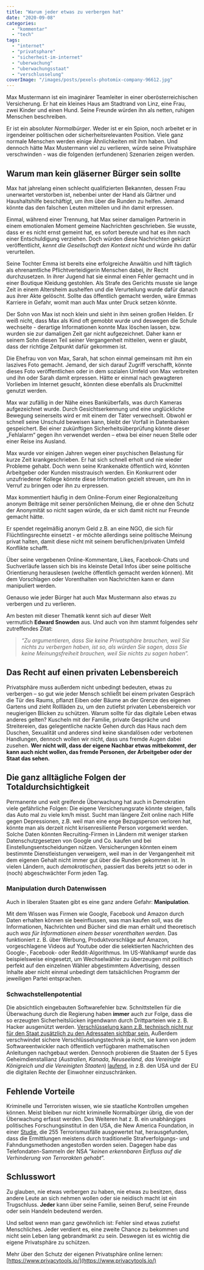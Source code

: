 ```yaml
---
title: "Warum jeder etwas zu verbergen hat"
date: "2020-09-08"
categories: 
  - "kommentar"
  - "tech"
tags: 
  - "internet"
  - "privatsphare"
  - "sicherheit-im-internet"
  - "uberwachung"
  - "uberwachungsstaat"
  - "verschlusselung"
coverImage: "/images/posts/pexels-photomix-company-96612.jpg"
---
```


Max Mustermann ist ein imaginärer Teamleiter in einer oberösterreichischen Versicherung. Er hat ein kleines Haus am Stadtrand von Linz, eine Frau, zwei Kinder und einen Hund. Seine Freunde würden ihn als netten, ruhigen Menschen beschreiben.

Er ist ein absoluter _Normalbürger_. Weder ist er ein Spion, noch arbeitet er in irgendeiner politischen oder sicherheitsrelevanten Position. Viele ganz normale Menschen werden einige Ähnlichkeiten mit ihm haben. Und dennoch hätte Max Mustermann viel zu verlieren, würde seine Privatsphäre verschwinden - was die folgenden (erfundenen) Szenarien zeigen werden.

## **Warum man kein gläserner Bürger sein sollte**

Max hat jahrelang einen schlecht qualifizierten Bekannten, dessen Frau unerwartet verstorben ist, nebenbei unter der Hand als Gärtner und Haushaltshilfe beschäftigt, um ihm über die Runden zu helfen. Jemand könnte das den falschen Leuten mitteilen und ihn damit erpressen.

Einmal, während einer Trennung, hat Max seiner damaligen Partnerin in einem emotionalen Moment gemeine Nachrichten geschrieben. Sie wusste, dass er es nicht ernst gemeint hat, es sofort bereute und hat es ihm nach einer Entschuldigung verziehen. Doch würden diese Nachrichten gekürzt veröffentlicht, _kennt die Gesellschaft den Kontext_ _nicht_ und würde ihn dafür verurteilen.

Seine Tochter Emma ist bereits eine erfolgreiche Anwältin und hilft täglich als ehrenamtliche Pflichtverteidigerin Menschen dabei, ihr Recht durchzusetzen. In ihrer Jugend hat sie einmal einen Fehler gemacht und in einer Boutique Kleidung gestohlen. Als Strafe des Gerichts musste sie lange Zeit in einem Altersheim aushelfen und die Verurteilung wurde dafür danach aus ihrer Akte gelöscht. Sollte das öffentlich gemacht werden, wäre Emmas Karriere in Gefahr, womit man auch Max unter Druck setzen könnte.

Der Sohn von Max ist noch klein und sieht in ihm seinen großen Helden. Er weiß nicht, dass Max als Kind oft gemobbt wurde und deswegen die Schule wechselte - derartige Informationen konnte Max löschen lassen, bzw. wurden sie zur damaligen Zeit gar nicht aufgezeichnet. Daher kann er seinem Sohn diesen Teil seiner Vergangenheit mitteilen, wenn er glaubt, dass der richtige Zeitpunkt dafür gekommen ist.

Die Ehefrau von von Max, Sarah, hat schon einmal gemeinsam mit ihm ein laszives Foto gemacht. Jemand, der sich darauf Zugriff verschafft, könnte dieses Foto veröffentlichen oder in dem sozialen Umfeld von Max verbreiten und ihn oder Sarah damit erpressen. Hätte er einmal nach gewagteren Vorlieben im Internet gesucht, könnten diese ebenfalls als Druckmittel genutzt werden.

Max war zufällig in der Nähe eines Banküberfalls, was durch Kameras aufgezeichnet wurde. Durch Gesichtserkennung und eine unglückliche Bewegung seinerseits wird er mit einem der Täter verwechselt. Obwohl er schnell seine Unschuld beweisen kann, bleibt der Vorfall in Datenbanken gespeichert. Bei einer zukünftigen Sicherheitsüberprüfung könnte dieser „Fehlalarm“ gegen ihn verwendet werden – etwa bei einer neuen Stelle oder einer Reise ins Ausland.

Max wurde vor einigen Jahren wegen einer psychischen Belastung für kurze Zeit krankgeschrieben. Er hat sich schnell erholt und nie wieder Probleme gehabt. Doch wenn seine Krankenakte öffentlich wird, könnten Arbeitgeber oder Kunden misstrauisch werden. Ein Konkurrent oder unzufriedener Kollege könnte diese Information gezielt streuen, um ihn in Verruf zu bringen oder ihn zu erpressen.

Max kommentiert häufig in dem Online-Forum einer Regionalzeitung anonym Beiträge mit seiner persönlichen Meinung, die er ohne den Schutz der Anonymität so nicht sagen würde, da er sich damit nicht nur Freunde gemacht hätte.

Er spendet regelmäßig anonym Geld z.B. an eine NGO, die sich für Flüchtlingsrechte einsetzt - er möchte allerdings seine politische Meinung privat halten, damit diese nicht mit seinem beruflichen/privaten Umfeld Konflikte schafft. 

Über seine vergebenen Online-Kommentare, Likes, Facebook-Chats und Suchverläufe lassen sich bis ins kleinste Detail Infos über seine politische Orientierung herauslesen (welche öffentlich gemacht werden können). Mit dem Vorschlagen oder Vorenthalten von Nachrichten kann er dann manipuliert werden.

Genauso wie jeder Bürger hat auch Max Mustermann also etwas zu verbergen und zu verlieren.

Am besten mit dieser Thematik kennt sich auf dieser Welt vermutlich **Edward Snowden** aus. Und auch von ihm stammt folgendes sehr zutreffendes Zitat:

> _“Zu argumentieren, dass Sie keine Privatsphäre brauchen, weil Sie nichts zu verbergen haben, ist so, als würden Sie sagen, dass Sie keine Meinungsfreiheit brauchen, weil Sie nichts zu sagen haben”._

## **Das Recht auf einen privaten Lebensbereich**

Privatsphäre muss außerdem nicht unbedingt bedeuten, etwas zu verbergen – so gut wie jeder Mensch schließt bei einem privaten Gespräch die Tür des Raums, pflanzt Eiben oder Bäume an der Grenze des eigenen Gartens und zieht Rollläden zu, um den zutiefst privaten Lebensbereich vor neugierigen Blicken zu schützen. Warum sollte für das digitale Leben etwas anderes gelten? Kuscheln mit der Familie, private Gespräche und Streitereien, das gelegentliche nackte Gehen durch das Haus nach dem Duschen, Sexualität und anderes sind keine skandalösen oder verbotenen Handlungen, dennoch wollen wir nicht, dass uns fremde Augen dabei zusehen. **Wer nicht will, dass der eigene Nachbar etwas mitbekommt, der kann auch nicht wollen, das fremde Personen, der Arbeitgeber oder der Staat das sehen.**

## **Die ganz alltägliche Folgen der Totaldurchsichtigkeit**

Permanente und weit greifende Überwachung hat auch in Demokratien viele gefährliche Folgen: Die eigene Versicherungsrate könnte steigen, falls das Auto mal zu viele km/h misst. Sucht man längere Zeit online nach Hilfe gegen Depressionen, z.B. weil man eine enge Bezugsperson verloren hat, könnte man als derzeit nicht krisenresiliente Person vorgemerkt werden. Solche Daten könnten Recruiting-Firmen in Ländern mit weniger starken Datenschutzgesetzen von Google und Co. kaufen und bei Einstellungsentscheidungen nützen. Versicherungen könnten einem bestimmte Dienstleistungen verweigern, weil man in der Vergangenheit mit dem eigenen Gehalt nicht immer gut über die Runden gekommen ist. In vielen Ländern, auch _demokratischen_, passiert das bereits jetzt so oder in (noch) abgeschwächter Form jeden Tag.

### Manipulation durch Datenwissen

Auch in liberalen Staaten gibt es eine ganz andere Gefahr: **Manipulation**.

Mit dem Wissen was Firmen wie Google, Facebook und Amazon durch Daten erhalten können sie beeinflussen, was man kaufen soll, was die Informationen, Nachrichten und Bücher sind die man erhält und theoretisch auch _was für Informationen einem besser vorenthalten werden_. Das funktioniert z. B. über Werbung, Produktvorschläge auf Amazon, vorgeschlagene Videos auf Youtube oder die selektierten Nachrichten des Google-, Facebook- oder Reddit-Algorithmus. Im US-Wahlkampf wurde das beispielsweise eingesetzt, um Wechselwähler zu überzeugen mit politisch perfekt auf den einzelnen Wähler abgestimmtem Advertising, dessen Inhalte aber nicht einmal unbedingt dem tatsächlichen Programm der jeweiligen Partei entsprachen.

### **Schwachstellenpotential**

Die absichtlich eingebauten Softwarefehler bzw. Schnittstellen für die Überwachung durch die Regierung haben **immer** auch zur Folge, dass die so erzeugten Sicherheitslücken irgendwann durch Drittparteien wie z. B. Hacker ausgenützt werden. [Verschlüsselung kann z.B. technisch nicht nur für den Staat zusätzlich zu den Adressaten sichtbar sein.](https://www.helpnetsecurity.com/2020/05/26/backdoor-encryption/) Außerdem verschwindet sichere Verschlüsselungstechnik ja nicht, sie kann von jedem Softwareentwickler nach öffentlich verfügbaren mathematischen Anleitungen nachgebaut werden. Dennoch probieren die Staaten der 5 Eyes Geheimdienstallianz (_Australien, Kanada, Neuseeland, das Vereinigte Königreich und die Vereinigten Staaten_) [laufend](https://techcrunch.com/2020/12/14/eu-council-wants-secure-encryption-and-lawful-data-access/?guccounter=1&guce_referrer=aHR0cHM6Ly93d3cuZ29vZ2xlLmNvbS8&guce_referrer_sig=AQAAAAeWLMzWZtpwocmO9bwRNR063knxbpFUpgGzWecoDp0GojXuxnmr9EuSh62A_YkcgwilDWaESu14tpYsD5cyClow2ubEwAXW36c4QBbEB_9QHkTEMtDEwqYwgOU-gJrJDEPGCwXh2tfiRflIl2qR5mfCNMMlPjCt63zbIfXBsffg), in z.B. den USA und der EU die digitalen Rechte der Einwohner einzuschränken.

## **Fehlende Vorteile**

Kriminelle und Terroristen wissen, wie sie staatliche Kontrollen umgehen können. Meist bleiben nur nicht kriminelle Normalbürger übrig, die von der Überwachung erfasst werden. Des Weiteren hat z. B. ein unabhängiges politisches Forschungsinstitut in den USA, die New America Foundation, in einer [Studie](http://www.washingtonpost.com/world/national-security/nsa-phone-record-collection-does-little-to-prevent-terrorist-attacks-group-says/2014/01/12/8aa860aa-77dd-11e3-8963-b4b654bcc9b2_story.html?hpid=z4), die 255 Terrorismusfälle ausgewertet hat, herausgefunden, dass die Ermittlungen meistens durch traditionelle Strafverfolgungs- und Fahndungsmethoden angestoßen worden seien. Dagegen habe das Telefondaten-Sammeln der NSA “_keinen erkennbaren Einfluss auf die Verhinderung von Terrorakten gehabt_”.

## **Schlusswort**

Zu glauben, nie etwas verbergen zu haben, nie etwas zu besitzen, dass andere Leute an sich nehmen wollen oder sie neidisch macht ist ein Trugschluss. **Jeder** kann über seine Familie, seinen Beruf, seine Freunde oder sein Handeln bedeutend werden.

Und selbst wenn man ganz gewöhnlich ist: Fehler sind etwas zutiefst Menschliches. Jeder verdient es, eine zweite Chance zu bekommen und nicht sein Leben lang gebrandmarkt zu sein. Deswegen ist es wichtig die eigene Privatsphäre zu schützen.

Mehr über den Schutz der eigenen Privatsphäre online lernen: [https://www.privacytools.io/](https://www.privacytools.io/)
